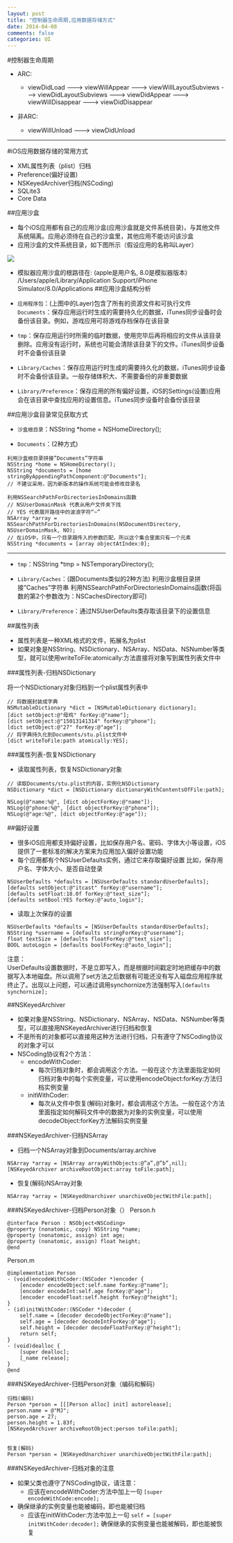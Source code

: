```yaml
---
layout: post
title: "控制器生命周期,应用数据存储方式"
date: 2014-04-08
comments: false
categories: UI
---
```

#控制器生命周期

- ARC:
    + viewDidLoad ---> viewWillAppear ---> viewWillLayoutSubviews ---> viewDidLayoutSubviews --->  viewDidAppear ---> viewWillDisappear ---> viewDidDisappear

- 非ARC:
    - viewWillUnload ---> viewDidUnload


---

#iOS应用数据存储的常用方式

- XML属性列表（plist）归档
- Preference(偏好设置)
- NSKeyedArchiver归档(NSCoding)
- SQLite3
- Core Data

##应用沙盒
- 每个iOS应用都有自己的应用沙盒(应用沙盒就是文件系统目录)，与其他文件系统隔离。应用必须待在自己的沙盒里，其他应用不能访问该沙盒
- 应用沙盒的文件系统目录，如下图所示（假设应用的名称叫Layer）

![](https://dn-zhunjiee.qbox.me/Snip20150814_1.jpg)

- 模拟器应用沙盒的根路径在: (apple是用户名, 8.0是模拟器版本)
/Users/apple/Library/Application Support/iPhone Simulator/8.0/Applications
##应用沙盒结构分析
- `应用程序包`：(上图中的Layer)包含了所有的资源文件和可执行文件
`Documents`：保存应用运行时生成的需要持久化的数据，iTunes同步设备时会备份该目录。例如，游戏应用可将游戏存档保存在该目录

- `tmp`：保存应用运行时所需的临时数据，使用完毕后再将相应的文件从该目录删除。应用没有运行时，系统也可能会清除该目录下的文件。iTunes同步设备时不会备份该目录

- `Library/Caches`：保存应用运行时生成的需要持久化的数据，iTunes同步设备时不会备份该目录。一般存储体积大、不需要备份的非重要数据

- `Library/Preference`：保存应用的所有偏好设置，iOS的Settings(设置)应用会在该目录中查找应用的设置信息。iTunes同步设备时会备份该目录

##应用沙盒目录常见获取方式
- `沙盒根目录`：NSString *home = NSHomeDirectory();

- `Documents`：(2种方式)

```objc
利用沙盒根目录拼接”Documents”字符串
NSString *home = NSHomeDirectory();
NSString *documents = [home stringByAppendingPathComponent:@"Documents"];
// 不建议采用，因为新版本的操作系统可能会修改目录名

利用NSSearchPathForDirectoriesInDomains函数
// NSUserDomainMask 代表从用户文件夹下找
// YES 代表展开路径中的波浪字符“~”
NSArray *array =  NSSearchPathForDirectoriesInDomains(NSDocumentDirectory, NSUserDomainMask, NO);
// 在iOS中，只有一个目录跟传入的参数匹配，所以这个集合里面只有一个元素
NSString *documents = [array objectAtIndex:0];
```
---

- `tmp`：NSString *tmp = NSTemporaryDirectory();

- `Library/Caches`：(跟Documents类似的2种方法)
利用沙盒根目录拼接”Caches”字符串
利用NSSearchPathForDirectoriesInDomains函数(将函数的第2个参数改为：NSCachesDirectory即可)

- `Library/Preference`：通过NSUserDefaults类存取该目录下的设置信息



##属性列表
- 属性列表是一种XML格式的文件，拓展名为plist
- 如果对象是NSString、NSDictionary、NSArray、NSData、NSNumber等类型，就可以使用writeToFile:atomically:方法直接将对象写到属性列表文件中


###属性列表-归档NSDictionary

将一个NSDictionary对象归档到一个plist属性列表中

```objc
// 将数据封装成字典
NSMutableDictionary *dict = [NSMutableDictionary dictionary];
[dict setObject:@"母鸡" forKey:@"name"];
[dict setObject:@"15013141314" forKey:@"phone"];
[dict setObject:@"27" forKey:@"age"];
// 将字典持久化到Documents/stu.plist文件中
[dict writeToFile:path atomically:YES];
```

###属性列表-恢复NSDictionary

- 读取属性列表，恢复NSDictionary对象

```objc
// 读取Documents/stu.plist的内容，实例化NSDictionary
NSDictionary *dict = [NSDictionary dictionaryWithContentsOfFile:path];

NSLog(@"name:%@", [dict objectForKey:@"name"]);
NSLog(@"phone:%@", [dict objectForKey:@"phone"]);
NSLog(@"age:%@", [dict objectForKey:@"age"]);
```

##偏好设置
- 很多iOS应用都支持偏好设置，比如保存用户名、密码、字体大小等设置，iOS提供了一套标准的解决方案来为应用加入偏好设置功能
- 每个应用都有个NSUserDefaults实例，通过它来存取偏好设置
比如，保存用户名、字体大小、是否自动登录

```objc
NSUserDefaults *defaults = [NSUserDefaults standardUserDefaults];
[defaults setObject:@"itcast" forKey:@"username"];
[defaults setFloat:18.0f forKey:@"text_size"];
[defaults setBool:YES forKey:@"auto_login"];
```
- 读取上次保存的设置

```objc
NSUserDefaults *defaults = [NSUserDefaults standardUserDefaults];
NSString *username = [defaults stringForKey:@"username"];
float textSize = [defaults floatForKey:@"text_size"];
BOOL autoLogin = [defaults boolForKey:@"auto_login"];
```
注意：  
UserDefaults设置数据时，不是立即写入，而是根据时间戳定时地把缓存中的数据写入本地磁盘。所以调用了set方法之后数据有可能还没有写入磁盘应用程序就终止了。出现以上问题，可以通过调用synchornize方法强制写入`[defaults synchornize];`


##NSKeyedArchiver

- 如果对象是NSString、NSDictionary、NSArray、NSData、NSNumber等类型，可以直接用NSKeyedArchiver进行归档和恢复
- 不是所有的对象都可以直接用这种方法进行归档，只有遵守了NSCoding协议的对象才可以
- NSCoding协议有2个方法：
	- encodeWithCoder:
		- 每次归档对象时，都会调用这个方法。一般在这个方法里面指定如何归档对象中的每个实例变量，可以使用encodeObject:forKey:方法归档实例变量
	- initWithCoder:
		- 每次从文件中恢复(解码)对象时，都会调用这个方法。一般在这个方法里面指定如何解码文件中的数据为对象的实例变量，可以使用decodeObject:forKey方法解码实例变量


###NSKeyedArchiver-归档NSArray
- 归档一个NSArray对象到Documents/array.archive

```objc
NSArray *array = [NSArray arrayWithObjects:@”a”,@”b”,nil];
[NSKeyedArchiver archiveRootObject:array toFile:path];
```
- 恢复(解码)NSArray对象

```objc
NSArray *array = [NSKeyedUnarchiver unarchiveObjectWithFile:path];
```

###NSKeyedArchiver-归档Person对象（）
Person.h

```objc
@interface Person : NSObject<NSCoding>
@property (nonatomic, copy) NSString *name;
@property (nonatomic, assign) int age;
@property (nonatomic, assign) float height;
@end
```
Person.m

```objc
@implementation Person
- (void)encodeWithCoder:(NSCoder *)encoder {
    [encoder encodeObject:self.name forKey:@"name"];
    [encoder encodeInt:self.age forKey:@"age"];
    [encoder encodeFloat:self.height forKey:@"height"];
}
- (id)initWithCoder:(NSCoder *)decoder {
    self.name = [decoder decodeObjectForKey:@"name"];
    self.age = [decoder decodeIntForKey:@"age"];
    self.height = [decoder decodeFloatForKey:@"height"];
    return self;
}
- (void)dealloc {
    [super dealloc];
    [_name release];
}
@end
```

###NSKeyedArchiver-归档Person对象（编码和解码）

```objc
归档(编码)
Person *person = [[[Person alloc] init] autorelease];
person.name = @"MJ";
person.age = 27;
person.height = 1.83f;
[NSKeyedArchiver archiveRootObject:person toFile:path];


恢复(解码)
Person *person = [NSKeyedUnarchiver unarchiveObjectWithFile:path];
```

###NSKeyedArchiver-归档对象的注意

- 如果父类也遵守了NSCoding协议，请注意：
	- 应该在encodeWithCoder:方法中加上一句
		`[super encodeWithCode:encode];`
- 确保继承的实例变量也能被编码，即也能被归档
	- 应该在initWithCoder:方法中加上一句
		`self = [super initWithCoder:decoder];`
确保继承的实例变量也能被解码，即也能被恢复